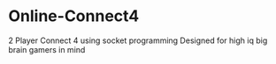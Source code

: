 # Online-Connect4
2 Player Connect 4 using socket programming
Designed for high iq big brain gamers in mind
